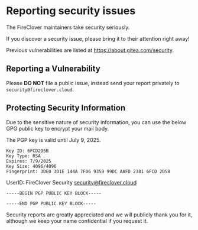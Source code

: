 # Reporting security issues

The FireClover maintainers take security seriously.

If you discover a security issue, please bring it to their attention right away!

Previous vulnerabilities are listed at https://about.gitea.com/security.

## Reporting a Vulnerability

Please **DO NOT** file a public issue, instead send your report privately to `security@fireclover.cloud`.

## Protecting Security Information

Due to the sensitive nature of security information, you can use the below GPG public key to encrypt your mail body.

The PGP key is valid until July 9, 2025.

```
Key ID: 6FCD2D5B
Key Type: RSA
Expires: 7/9/2025
Key Size: 4096/4096
Fingerprint: 3DE0 3D1E 144A 7F06 9359 99DC AAFD 2381 6FCD 2D5B
```

UserID: FireClover Security <security@fireclover.cloud>

```
-----BEGIN PGP PUBLIC KEY BLOCK-----

-----END PGP PUBLIC KEY BLOCK-----

```

Security reports are greatly appreciated and we will publicly thank you for it, although we keep your name confidential if you request it.
